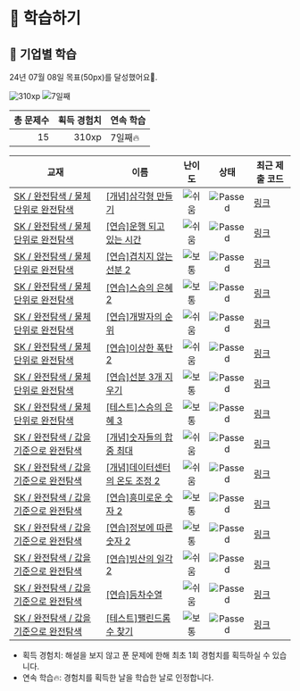 # 📖 학습하기

## 🚀 기업별 학습
24년 07월 08일 목표(50px)를 달성했어요🥳.

![310xp](https://img.shields.io/badge/EXP-310xp-%235cb85c.svg?for-the-badge)
![7일째](https://img.shields.io/badge/연속학습-7일째-%23E34F26.svg?for-the-badge)

|총 문제수|획득 경험치|연속 학습|
|---:|---:|---|
15|310xp|7일째🔥|

|교재|이름|난이도|상태|최근 제출 코드|
|---|---|:---:|:---:|---|
|[SK / 완전탐색 / 물체 단위로 완전탐색](https://www.codetree.ai/missions?missionId=18)|[[개념]삼각형 만들기](https://www.codetree.ai/missions/18/problems/create-triangle)|![쉬움][easy]|![Passed][passed]|[링크](https://github.com/beomjunlim/codetree-TILs/blob/main/240708/%EC%82%BC%EA%B0%81%ED%98%95%20%EB%A7%8C%EB%93%A4%EA%B8%B0/create-triangle.cpp)|
|[SK / 완전탐색 / 물체 단위로 완전탐색](https://www.codetree.ai/missions?missionId=18)|[[연습]운행 되고 있는 시간](https://www.codetree.ai/missions/18/problems/hours-in-service)|![쉬움][easy]|![Passed][passed]|[링크](https://github.com/beomjunlim/codetree-TILs/blob/main/240708/%EC%9A%B4%ED%96%89%20%EB%90%98%EA%B3%A0%20%EC%9E%88%EB%8A%94%20%EC%8B%9C%EA%B0%84/hours-in-service.cpp)|
|[SK / 완전탐색 / 물체 단위로 완전탐색](https://www.codetree.ai/missions?missionId=18)|[[연습]겹치지 않는 선분 2](https://www.codetree.ai/missions/18/problems/line-segments-that-do-not-overlap-2)|![보통][medium]|![Passed][passed]|[링크](https://github.com/beomjunlim/codetree-TILs/blob/main/240708/%EA%B2%B9%EC%B9%98%EC%A7%80%20%EC%95%8A%EB%8A%94%20%EC%84%A0%EB%B6%84%202/line-segments-that-do-not-overlap-2.cpp)|
|[SK / 완전탐색 / 물체 단위로 완전탐색](https://www.codetree.ai/missions?missionId=18)|[[연습]스승의 은혜 2](https://www.codetree.ai/missions/18/problems/the-grace-form-teacher-2)|![보통][medium]|![Passed][passed]|[링크](https://github.com/beomjunlim/codetree-TILs/blob/main/240708/%EC%8A%A4%EC%8A%B9%EC%9D%98%20%EC%9D%80%ED%98%9C%202/the-grace-form-teacher-2.cpp)|
|[SK / 완전탐색 / 물체 단위로 완전탐색](https://www.codetree.ai/missions?missionId=18)|[[연습]개발자의 순위](https://www.codetree.ai/missions/18/problems/developer's-rank)|![쉬움][easy]|![Passed][passed]|[링크](https://github.com/beomjunlim/codetree-TILs/blob/main/240708/%EA%B0%9C%EB%B0%9C%EC%9E%90%EC%9D%98%20%EC%88%9C%EC%9C%84/developer's-rank.cpp)|
|[SK / 완전탐색 / 물체 단위로 완전탐색](https://www.codetree.ai/missions?missionId=18)|[[연습]이상한 폭탄 2](https://www.codetree.ai/missions/18/problems/strange-bomb-2)|![쉬움][easy]|![Passed][passed]|[링크](https://github.com/beomjunlim/codetree-TILs/blob/main/240708/%EC%9D%B4%EC%83%81%ED%95%9C%20%ED%8F%AD%ED%83%84%202/strange-bomb-2.cpp)|
|[SK / 완전탐색 / 물체 단위로 완전탐색](https://www.codetree.ai/missions?missionId=18)|[[연습]선분 3개 지우기](https://www.codetree.ai/missions/18/problems/remove-three-segments)|![보통][medium]|![Passed][passed]|[링크](https://github.com/beomjunlim/codetree-TILs/blob/main/240708/%EC%84%A0%EB%B6%84%203%EA%B0%9C%20%EC%A7%80%EC%9A%B0%EA%B8%B0/remove-three-segments.cpp)|
|[SK / 완전탐색 / 물체 단위로 완전탐색](https://www.codetree.ai/missions?missionId=18)|[[테스트]스승의 은혜 3](https://www.codetree.ai/missions/18/problems/the-grace-form-teacher-3)|![보통][medium]|![Passed][passed]|[링크](https://github.com/beomjunlim/codetree-TILs/blob/main/240708/%EC%8A%A4%EC%8A%B9%EC%9D%98%20%EC%9D%80%ED%98%9C%203/the-grace-form-teacher-3.cpp)|
|[SK / 완전탐색 / 값을 기준으로 완전탐색](https://www.codetree.ai/missions?missionId=18)|[[개념]숫자들의 합 중 최대](https://www.codetree.ai/missions/18/problems/maximum-of-sum-of-numbers)|![쉬움][easy]|![Passed][passed]|[링크](https://github.com/beomjunlim/codetree-TILs/blob/main/240708/%EC%88%AB%EC%9E%90%EB%93%A4%EC%9D%98%20%ED%95%A9%20%EC%A4%91%20%EC%B5%9C%EB%8C%80/maximum-of-sum-of-numbers.cpp)|
|[SK / 완전탐색 / 값을 기준으로 완전탐색](https://www.codetree.ai/missions?missionId=18)|[[개념]데이터센터의 온도 조정 2](https://www.codetree.ai/missions/18/problems/adjusting-the-temperature-of-the-data-center-2)|![쉬움][easy]|![Passed][passed]|[링크](https://github.com/beomjunlim/codetree-TILs/blob/main/240708/%EB%8D%B0%EC%9D%B4%ED%84%B0%EC%84%BC%ED%84%B0%EC%9D%98%20%EC%98%A8%EB%8F%84%20%EC%A1%B0%EC%A0%95%202/adjusting-the-temperature-of-the-data-center-2.cpp)|
|[SK / 완전탐색 / 값을 기준으로 완전탐색](https://www.codetree.ai/missions?missionId=18)|[[연습]흥미로운 숫자 2](https://www.codetree.ai/missions/18/problems/interesting-numbers-2)|![보통][medium]|![Passed][passed]|[링크](https://github.com/beomjunlim/codetree-TILs/blob/main/240708/%ED%9D%A5%EB%AF%B8%EB%A1%9C%EC%9A%B4%20%EC%88%AB%EC%9E%90%202/interesting-numbers-2.cpp)|
|[SK / 완전탐색 / 값을 기준으로 완전탐색](https://www.codetree.ai/missions?missionId=18)|[[연습]정보에 따른 숫자 2](https://www.codetree.ai/missions/18/problems/number-based-on-information-2)|![보통][medium]|![Passed][passed]|[링크](https://github.com/beomjunlim/codetree-TILs/blob/main/240708/%EC%A0%95%EB%B3%B4%EC%97%90%20%EB%94%B0%EB%A5%B8%20%EC%88%AB%EC%9E%90%202/number-based-on-information-2.cpp)|
|[SK / 완전탐색 / 값을 기준으로 완전탐색](https://www.codetree.ai/missions?missionId=18)|[[연습]빙산의 일각 2](https://www.codetree.ai/missions/18/problems/the-tip-of-the-iceberg-2)|![쉬움][easy]|![Passed][passed]|[링크](https://github.com/beomjunlim/codetree-TILs/blob/main/240708/%EB%B9%99%EC%82%B0%EC%9D%98%20%EC%9D%BC%EA%B0%81%202/the-tip-of-the-iceberg-2.cpp)|
|[SK / 완전탐색 / 값을 기준으로 완전탐색](https://www.codetree.ai/missions?missionId=18)|[[연습]등차수열](https://www.codetree.ai/missions/18/problems/arithmetic-sequence)|![쉬움][easy]|![Passed][passed]|[링크](https://github.com/beomjunlim/codetree-TILs/blob/main/240708/%EB%93%B1%EC%B0%A8%EC%88%98%EC%97%B4/arithmetic-sequence.cpp)|
|[SK / 완전탐색 / 값을 기준으로 완전탐색](https://www.codetree.ai/missions?missionId=18)|[[테스트]팰린드롬 수 찾기](https://www.codetree.ai/missions/18/problems/find-the-number-of-palindrome)|![보통][medium]|![Passed][passed]|[링크](https://github.com/beomjunlim/codetree-TILs/blob/main/240708/%ED%8C%B0%EB%A6%B0%EB%93%9C%EB%A1%AC%20%EC%88%98%20%EC%B0%BE%EA%B8%B0/find-the-number-of-palindrome.cpp)|


* 획득 경험치: 해설을 보지 않고 푼 문제에 한해 최초 1회 경험치를 획득하실 수 있습니다.
* 연속 학습🔥: 경험치를 획득한 날을 학습한 날로 인정합니다.










[b5]: https://img.shields.io/badge/Bronze_5-%235D3E31.svg
[b4]: https://img.shields.io/badge/Bronze_4-%235D3E31.svg
[b3]: https://img.shields.io/badge/Bronze_3-%235D3E31.svg
[b2]: https://img.shields.io/badge/Bronze_2-%235D3E31.svg
[b1]: https://img.shields.io/badge/Bronze_1-%235D3E31.svg
[s5]: https://img.shields.io/badge/Silver_5-%23394960.svg
[s4]: https://img.shields.io/badge/Silver_4-%23394960.svg
[s3]: https://img.shields.io/badge/Silver_3-%23394960.svg
[s2]: https://img.shields.io/badge/Silver_2-%23394960.svg
[s1]: https://img.shields.io/badge/Silver_1-%23394960.svg
[g5]: https://img.shields.io/badge/Gold_5-%23FFC433.svg
[g4]: https://img.shields.io/badge/Gold_4-%23FFC433.svg
[g3]: https://img.shields.io/badge/Gold_3-%23FFC433.svg
[g2]: https://img.shields.io/badge/Gold_2-%23FFC433.svg
[g1]: https://img.shields.io/badge/Gold_1-%23FFC433.svg
[p5]: https://img.shields.io/badge/Platinum_5-%2376DDD8.svg
[p4]: https://img.shields.io/badge/Platinum_4-%2376DDD8.svg
[p3]: https://img.shields.io/badge/Platinum_3-%2376DDD8.svg
[p2]: https://img.shields.io/badge/Platinum_2-%2376DDD8.svg
[p1]: https://img.shields.io/badge/Platinum_1-%2376DDD8.svg
[passed]: https://img.shields.io/badge/Passed-%23009D27.svg
[failed]: https://img.shields.io/badge/Failed-%23D24D57.svg
[easy]: https://img.shields.io/badge/쉬움-%235cb85c.svg?for-the-badge
[medium]: https://img.shields.io/badge/보통-%23FFC433.svg?for-the-badge
[hard]: https://img.shields.io/badge/어려움-%23D24D57.svg?for-the-badge